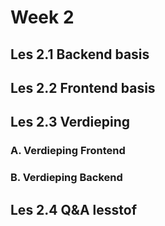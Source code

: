 # Week 2

## Les 2.1 Backend basis



## Les 2.2 Frontend basis

## Les 2.3 Verdieping
### A. Verdieping Frontend

### B. Verdieping Backend

## Les 2.4 Q&A lesstof
